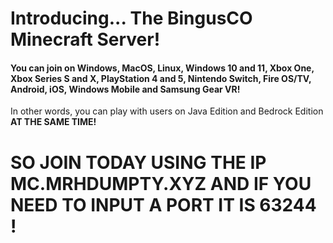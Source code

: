 # Introducing... The BingusCO Minecraft Server!

#### You can join on Windows, MacOS, Linux, Windows 10 and 11, Xbox One, Xbox Series S and X, PlayStation 4 and 5, Nintendo Switch, Fire OS/TV, Android, iOS, Windows Mobile and Samsung Gear VR!
<span>In other words, you can play with users on Java Edition and Bedrock Edition <b>AT THE SAME TIME!</b></span>

# SO JOIN TODAY USING THE IP <b>MC.MRHDUMPTY.XYZ</b> AND IF YOU NEED TO INPUT A PORT IT IS <b>63244</b> !
